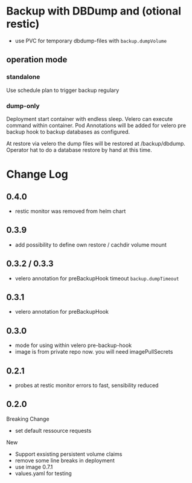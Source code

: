
# Backup with DBDump and (otional restic)

* use PVC for temporary dbdump-files with `backup.dumpVolume`

## operation mode

### standalone
Use schedule plan to trigger backup regulary

### dump-only
Deployment start container with endless sleep. Velero can execute command within container.
Pod Annotations will be added for velero pre backup hook to backup databases as configured.

At restore via velero the dump files will be restored at /backup/dbdump. Operator hat to do a database restore by hand at this time. 

# Change Log

## 0.4.0
* restic monitor was removed from helm chart

## 0.3.9
* add possibility to define own restore / cachdir volume mount

## 0.3.2 / 0.3.3
* velero annotation for preBackupHook timeout `backup.dumpTimeout`

## 0.3.1
* velero annotation for preBackupHook 

## 0.3.0
* mode for using within velero pre-backup-hook
* image is from private repo now. you will need imagePullSecrets

## 0.2.1
* probes at restic monitor errors to fast, sensibility reduced

## 0.2.0
Breaking Change
* set default ressource requests

New
* Support exsisting  persistent volume claims
* remove some line breaks in deployment
* use image 0.7.1
* values.yaml for testing
